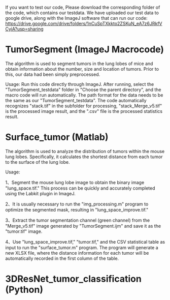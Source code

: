 If you want to test our code, Please download the corresponding folder of the code, which contains our testdata. We have uploaded our test data to google drive, along with the ImageJ software that can run our code: https://drive.google.com/drive/folders/1nCuSpTXkkto2ZSKuN_eA7z6JRkfVCyiA?usp=sharing

# TumorSegment   (ImageJ Macrocode)

The algorithm is used to segment tumors in the lung lobes of mice and obtain information about the number, size and location of tumors. Prior to this, our data had been simply preprocessed.

Usage: Run this code directly through ImageJ. After running, select the "TumorSegment_testdata" folder in "Choose the parent directory", and the macro code will run automatically. The path format for the data needs to be the same as our "TumorSegment_testdata". The code automatically recognizes "stack.tif" in the subfolder for processing, "stack_Merge_v5.tif" is the processed image result, and the ".csv" file is the processed statistics result.

# Surface_tumor   (Matlab)

The algorithm is used to analyze the distribution of tumors within the mouse lung lobes. Specifically, it calculates the shortest distance from each tumor to the surface of the lung lobe.


Usage:

1、Segment the mouse lung lobe image to obtain the binary image "lung_space.tif." This process can be quickly and accurately completed using the Labkit plugin in ImageJ.

2、It is usually necessary to run the "img_processing.m" program to optimize the segmented mask, resulting in "lung_space_improve.tif."

3、Extract the tumor segmentation channel (green channel) from the "Merge_v5.tif" image generated by "TumorSegment.ijm" and save it as the "tumor.tif" image.

4、Use "lung_space_improve.tif," "tumor.tif," and the CSV statistical table as input to run the "surface_tumor.m" program. The program will generate a new XLSX file, where the distance information for each tumor will be automatically recorded in the first column of the table.

# 3DResNet_tumor_classification   (Python)



